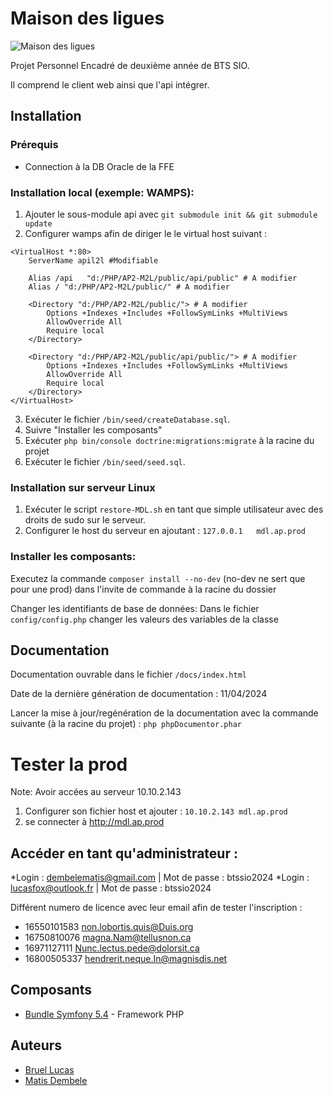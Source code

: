 # Maison des ligues

![Maison des ligues](https://i.imgur.com/Toba9cv.png)

Projet Personnel Encadré de deuxième année de BTS SIO.

Il comprend le client web ainsi que l'api intégrer.

## Installation
### Prérequis 
- Connection à la DB Oracle de la FFE
### Installation local (exemple: WAMPS):
1. Ajouter le sous-module api avec `git submodule init && git submodule update`
2. Configurer wamps afin de diriger le le virtual host suivant : 
```
<VirtualHost *:80>
    ServerName apil2l #Modifiable
    
    Alias /api   "d:/PHP/AP2-M2L/public/api/public" # A modifier
    Alias / "d:/PHP/AP2-M2L/public/" # A modifier

    <Directory "d:/PHP/AP2-M2L/public/"> # A modifier
        Options +Indexes +Includes +FollowSymLinks +MultiViews
        AllowOverride All
        Require local
    </Directory>

    <Directory "d:/PHP/AP2-M2L/public/api/public/"> # A modifier
        Options +Indexes +Includes +FollowSymLinks +MultiViews
        AllowOverride All
        Require local
    </Directory>
</VirtualHost>
```
3. Exécuter le fichier `/bin/seed/createDatabase.sql`.
4. Suivre "Installer les composants"
5. Exécuter `php bin/console doctrine:migrations:migrate` à la racine du projet
6. Exécuter le fichier `/bin/seed/seed.sql`.

### Installation sur serveur Linux
1. Exécuter le script `restore-MDL.sh` en tant que simple utilisateur avec des droits de sudo sur le serveur.
2. Configurer le host du serveur en ajoutant : `127.0.0.1   mdl.ap.prod`

### Installer les composants:
Executez la commande ``composer install --no-dev`` (no-dev ne sert que pour une prod) dans l'invite de commande à la racine du dossier

Changer les identifiants de base de données: Dans le fichier ``config/config.php`` changer les valeurs des variables de la classe

## Documentation

Documentation ouvrable dans le fichier `/docs/index.html`

Date de la dernière génération de documentation : 11/04/2024

Lancer la mise à jour/regénération de la documentation avec la commande suivante (à la racine du projet) : 
``php phpDocumentor.phar``

# Tester la prod
Note: Avoir accées au serveur 10.10.2.143
1. Configurer son fichier host et ajouter : `10.10.2.143 mdl.ap.prod`
2. se connecter à http://mdl.ap.prod

## Accéder en tant qu'administrateur :
*Login : dembelematis@gmail.com | Mot de passe : btssio2024
*Login : lucasfox@outlook.fr | Mot de passe : btssio2024

Différent numero de licence avec leur email afin de tester l'inscription : 

- 16550101583 non.lobortis.quis@Duis.org
- 16750810076 magna.Nam@tellusnon.ca
- 16971127111 Nunc.lectus.pede@dolorsit.ca
- 16800505337 hendrerit.neque.In@magnisdis.net

## Composants
* [Bundle Symfony 5.4](https://symfony.com) - Framework PHP

## Auteurs

* [Bruel Lucas](https://github.com/Lurius-Kitsune)
* [Matis Dembele](https://github.com/MatisDembele)
